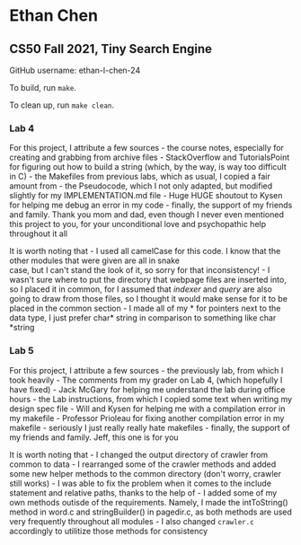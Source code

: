 # Ethan Chen
## CS50 Fall 2021, Tiny Search Engine

GitHub username: ethan-l-chen-24

To build, run `make`.

To clean up, run `make clean`.

### Lab 4

For this project, I attribute a few sources
    - the course notes, especially for creating and grabbing from archive files
    - StackOverflow and TutorialsPoint for figuring out how to build a string (which, by 
        the way, is way too difficult in C)
    - the Makefiles from previous labs, which as usual, I copied a fair amount from
    - the Pseudocode, which I not only adapted, but modified slightly for my IMPLEMENTATION.md file
    - Huge HUGE shoutout to Kysen for helping me debug an error in my code
    - finally, the support of my friends and family. Thank you mom and dad, even though
        I never even mentioned this project to you, for your unconditional love and
        psychopathic help throughout it all

It is worth noting that
    - I used all camelCase for this code. I know that the other modules that were given are all in snake   
        case, but I can't stand the look of it, so sorry for that inconsistency!
    - I wasn't sure where to put the directory that webpage files are inserted into, so I placed it in
        common, for I assumed that _indexer_ and _query_ are also going to draw from those files, so
        I thought it would make sense for it to be placed in the common section
    - I made all of my * for pointers next to the data type, I just prefer char* string in comparison to something like char *string

### Lab 5
For this project, I attribute a few sources
    - the previously lab, from which I took heavily
    - The comments from my grader on Lab 4, (which hopefully I have fixed)
    - Jack McGary for helping me understand the lab during office hours
    - the Lab instructions, from which I copied some text when writing my design spec file
    - Will and Kysen for helping me with a compilation error in my makefile
    - Professor Prioleau for fixing another compilation error in my makefile
    - seriously I just really really hate makefiles
    - finally, the support of my friends and family. Jeff, this one is for you

It is worth noting that
    - I changed the output directory of crawler from common to data
    - I rearranged some of the crawler methods and added some new helper methods to the common directory (don't worry, crawler still works)
    - I was  able to fix the problem when it comes to the include statement and relative paths, thanks to the help of 
    - I added some of my own methods outisde of the requirements. Namely, I made the intToString() method in word.c and stringBuilder() in pagedir.c, as both methods are used very frequently throughout all modules
    - I also changed `crawler.c` accordingly to utilitize those methods for consistency